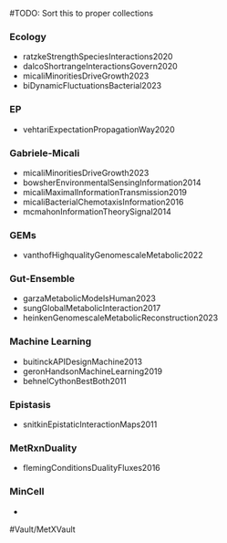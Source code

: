 #TODO: Sort this to proper collections


### Ecology

- ratzkeStrengthSpeciesInteractions2020
- dalcoShortrangeInteractionsGovern2020
- micaliMinoritiesDriveGrowth2023
- biDynamicFluctuationsBacterial2023

### EP

- vehtariExpectationPropagationWay2020

### Gabriele-Micali

- micaliMinoritiesDriveGrowth2023
- bowsherEnvironmentalSensingInformation2014
- micaliMaximalInformationTransmission2019
- micaliBacterialChemotaxisInformation2016
- mcmahonInformationTheorySignal2014

### GEMs

- vanthofHighqualityGenomescaleMetabolic2022 

### Gut-Ensemble

- garzaMetabolicModelsHuman2023
- sungGlobalMetabolicInteraction2017
- heinkenGenomescaleMetabolicReconstruction2023


### Machine Learning

- buitinckAPIDesignMachine2013
- geronHandsonMachineLearning2019
- behnelCythonBestBoth2011

### Epistasis

- snitkinEpistaticInteractionMaps2011


### MetRxnDuality

- flemingConditionsDualityFluxes2016

### MinCell

- 





#Vault/MetXVault 